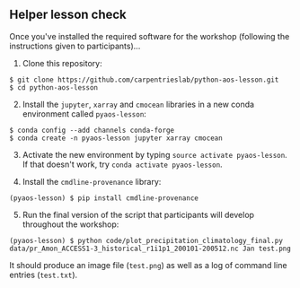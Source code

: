## Helper lesson check

Once you've installed the required software for the workshop (following the instructions given to participants)...

1. Clone this repository:

```
$ git clone https://github.com/carpentrieslab/python-aos-lesson.git
$ cd python-aos-lesson
```

2. Install the `jupyter`, `xarray` and `cmocean` libraries in a new conda environment called `pyaos-lesson`:

```
$ conda config --add channels conda-forge
$ conda create -n pyaos-lesson jupyter xarray cmocean
```

3. Activate the new environment by typing `source activate pyaos-lesson`. If that doesn't work, try `conda activate pyaos-lesson`.

4. Install the `cmdline-provenance` library: 

```
(pyaos-lesson) $ pip install cmdline-provenance
```

5. Run the final version of the script that participants will develop throughout the workshop:

```
(pyaos-lesson) $ python code/plot_precipitation_climatology_final.py data/pr_Amon_ACCESS1-3_historical_r1i1p1_200101-200512.nc Jan test.png
```

It should produce an image file (`test.png`) as well as a log of command line entries (`test.txt`).
